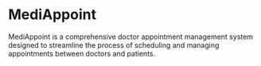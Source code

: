 # MediAppoint
MediAppoint is a comprehensive doctor appointment management system designed to streamline the process of scheduling and managing appointments between doctors and patients.
